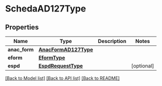 # SchedaAD127Type

## Properties
Name | Type | Description | Notes
------------ | ------------- | ------------- | -------------
**anac_form** | [**AnacFormAD127Type**](AnacFormAD127Type.md) |  | 
**eform** | [**EformType**](EformType.md) |  | 
**espd** | [**EspdRequestType**](EspdRequestType.md) |  | [optional] 

[[Back to Model list]](../README.md#documentation-for-models) [[Back to API list]](../README.md#documentation-for-api-endpoints) [[Back to README]](../README.md)


